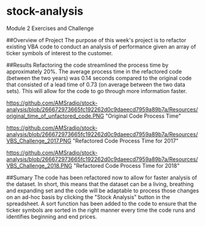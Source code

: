 # stock-analysis
Module 2 Exercises and Challenge

##Overview of Project
The purpose of this week's project is to refactor existing VBA code to conduct an analysis of performance given an array of ticker symbols of interest to the customer.

##Results
Refactoring the code streamlined the process time by approximately 20%. The average process time in the refactored code (between the two years) was 0.14 seconds compared to the original code that consisted of a lead time of 0.73 (on average between the two data sets). This will allow for the code to go through more information faster.

https://github.com/AMSradio/stock-analysis/blob/266672973665fc192262d0c9daeecd7959a89b7a/Resources/original_time_of_unfactored_code.PNG "Original Code Process Time"

https://github.com/AMSradio/stock-analysis/blob/266672973665fc192262d0c9daeecd7959a89b7a/Resources/VBS_Challenge_2017.PNG "Refactored Code Process Time for 2017"

https://github.com/AMSradio/stock-analysis/blob/266672973665fc192262d0c9daeecd7959a89b7a/Resources/VBS_Challenge_2018.PNG "Refactored Code Process Time for 2018"


##Sumary
The code has been refactored now to allow for faster analysis of the dataset. In short, this means that the dataset can be a living, breathing and expanding set and the code will be adaptable to process those changes on an ad-hoc basis by clicking the "Stock Analysis" button in the spreadsheet. A sort function has been added to the code to ensure that the ticker symbols are sorted in the right manner every time the code runs and identifies beginning and end prices.
